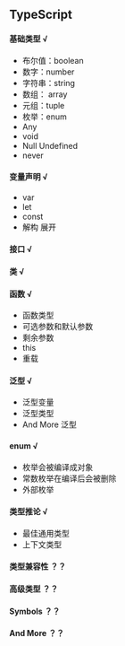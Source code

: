 ## TypeScript
#### 基础类型 √
- 布尔值：boolean
- 数字：number
- 字符串：string
- 数组： array
- 元组：tuple
- 枚举：enum
- Any
- void
- Null Undefined
- never

#### 变量声明 √
- var
- let
- const
- 解构  展开

#### 接口 √

#### 类  √

#### 函数  √
- 函数类型
- 可选参数和默认参数
- 剩余参数
- this
- 重载

#### 泛型  √
- 泛型变量
- 泛型类型
- And More 泛型

#### enum  √
- 枚举会被编译成对象
- 常数枚举在编译后会被删除
- 外部枚举

#### 类型推论   √
- 最佳通用类型
- 上下文类型


#### 类型兼容性  ？？

#### 高级类型 ？？

#### Symbols  ？？

#### And More  ？？